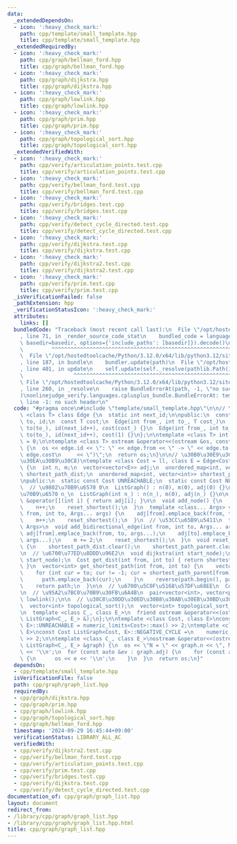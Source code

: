```yaml
---
data:
  _extendedDependsOn:
  - icon: ':heavy_check_mark:'
    path: cpp/template/small_template.hpp
    title: cpp/template/small_template.hpp
  _extendedRequiredBy:
  - icon: ':heavy_check_mark:'
    path: cpp/graph/bellman_ford.hpp
    title: cpp/graph/bellman_ford.hpp
  - icon: ':heavy_check_mark:'
    path: cpp/graph/dijkstra.hpp
    title: cpp/graph/dijkstra.hpp
  - icon: ':heavy_check_mark:'
    path: cpp/graph/lowlink.hpp
    title: cpp/graph/lowlink.hpp
  - icon: ':heavy_check_mark:'
    path: cpp/graph/prim.hpp
    title: cpp/graph/prim.hpp
  - icon: ':heavy_check_mark:'
    path: cpp/graph/topological_sort.hpp
    title: cpp/graph/topological_sort.hpp
  _extendedVerifiedWith:
  - icon: ':heavy_check_mark:'
    path: cpp/verify/articulation_points.test.cpp
    title: cpp/verify/articulation_points.test.cpp
  - icon: ':heavy_check_mark:'
    path: cpp/verify/bellman_ford.test.cpp
    title: cpp/verify/bellman_ford.test.cpp
  - icon: ':heavy_check_mark:'
    path: cpp/verify/bridges.test.cpp
    title: cpp/verify/bridges.test.cpp
  - icon: ':heavy_check_mark:'
    path: cpp/verify/detect_cycle_directed.test.cpp
    title: cpp/verify/detect_cycle_directed.test.cpp
  - icon: ':heavy_check_mark:'
    path: cpp/verify/dijkstra.test.cpp
    title: cpp/verify/dijkstra.test.cpp
  - icon: ':heavy_check_mark:'
    path: cpp/verify/dijkstra2.test.cpp
    title: cpp/verify/dijkstra2.test.cpp
  - icon: ':heavy_check_mark:'
    path: cpp/verify/prim.test.cpp
    title: cpp/verify/prim.test.cpp
  _isVerificationFailed: false
  _pathExtension: hpp
  _verificationStatusIcon: ':heavy_check_mark:'
  attributes:
    links: []
  bundledCode: "Traceback (most recent call last):\n  File \"/opt/hostedtoolcache/Python/3.12.0/x64/lib/python3.12/site-packages/onlinejudge_verify/documentation/build.py\"\
    , line 71, in _render_source_code_stat\n    bundled_code = language.bundle(stat.path,\
    \ basedir=basedir, options={'include_paths': [basedir]}).decode()\n          \
    \         ^^^^^^^^^^^^^^^^^^^^^^^^^^^^^^^^^^^^^^^^^^^^^^^^^^^^^^^^^^^^^^^^^^^^^^^^^^^^^^^^^\n\
    \  File \"/opt/hostedtoolcache/Python/3.12.0/x64/lib/python3.12/site-packages/onlinejudge_verify/languages/cplusplus.py\"\
    , line 187, in bundle\n    bundler.update(path)\n  File \"/opt/hostedtoolcache/Python/3.12.0/x64/lib/python3.12/site-packages/onlinejudge_verify/languages/cplusplus_bundle.py\"\
    , line 401, in update\n    self.update(self._resolve(pathlib.Path(included), included_from=path))\n\
    \                ^^^^^^^^^^^^^^^^^^^^^^^^^^^^^^^^^^^^^^^^^^^^^^^^^^^^^^^^^\n \
    \ File \"/opt/hostedtoolcache/Python/3.12.0/x64/lib/python3.12/site-packages/onlinejudge_verify/languages/cplusplus_bundle.py\"\
    , line 260, in _resolve\n    raise BundleErrorAt(path, -1, \"no such header\"\
    )\nonlinejudge_verify.languages.cplusplus_bundle.BundleErrorAt: template/small_template.hpp:\
    \ line -1: no such header\n"
  code: "#pragma once\n#include \"template/small_template.hpp\"\n\n// \u8FBA\ntemplate\
    \ <class T> class Edge {\n  static int next_id;\n\npublic:\n  const int from,\
    \ to, id;\n  const T cost;\n  Edge(int from_, int to_, T cost_)\n      : from(from_),\
    \ to(to_), id(next_id++), cost(cost_) {}\n  Edge(int from_, int to_) : from(from_),\
    \ to(to_), id(next_id++), cost(1) {}\n};\n\ntemplate <class T> int Edge<T>::next_id\
    \ = 0;\n\ntemplate <class T> ostream &operator<<(ostream &os, const Edge<T> &edge)\
    \ {\n  os << edge.id << \": \" << edge.from << \" -> \" << edge.to << \" (\" <<\
    \ edge.cost\n     << \")\";\n  return os;\n}\n\n// \u30B0\u30E9\u30D5(\u96A3\u63A5\
    \u30EA\u30B9\u30C8)\ntemplate <class Cost = ll, class E = Edge<Cost>> class ListGraph\
    \ {\n  int n, m;\n  vector<vector<E>> adj;\n  unordered_map<int, vector<Cost>>\
    \ shortest_path_dist;\n  unordered_map<int, vector<int>> shortest_path_parent;\n\
    \npublic:\n  static const Cost UNREACHABLE;\n  static const Cost NEGATIVE_CYCLE;\n\
    \  // \u9802\u70B9\u6570 0\n  ListGraph() : n(0), m(0), adj(0) {}\n  // \u9802\
    \u70B9\u6570 n_\n  ListGraph(int n_) : n(n_), m(0), adj(n_) {}\n\n  vector<E>\
    \ &operator[](int i) { return adj[i]; }\n\n  void add_node() {\n    adj.emplace_back();\n\
    \    n++;\n    reset_shortest();\n  }\n  template <class... Args> void add_edge(int\
    \ from, int to, Args... args) {\n    adj[from].emplace_back(from, to, args...);\n\
    \    m++;\n    reset_shortest();\n  }\n  // \u53CC\u65B9\u5411\n  template <class...\
    \ Args>\n  void add_bidirectional_edge(int from, int to, Args... args) {\n   \
    \ adj[from].emplace_back(from, to, args...);\n    adj[to].emplace_back(to, from,\
    \ args...);\n    m += 2;\n    reset_shortest();\n  }\n  void reset_shortest()\
    \ {\n    shortest_path_dist.clear();\n    shortest_path_parent.clear();\n  }\n\
    \n  // \u6700\u77ED\u8DDD\u96E2\n  void dijkstra(int start_node);\n  void bellman_ford(int\
    \ start_node);\n  Cost get_dist(int from, int to) { return shortest_path_dist[from][to];\
    \ }\n  vector<int> get_shortest_path(int from, int to) {\n    vector<int> path;\n\
    \    for (int cur = to; cur != -1; cur = shortest_path_parent[from][cur]) {\n\
    \      path.emplace_back(cur);\n    }\n    reverse(path.begin(), path.end());\n\
    \    return path;\n  }\n\n  // \u6700\u5C0F\u5168\u57DF\u68EE\n  Cost prim();\n\
    \n  // \u95A2\u7BC0\u70B9\u30FB\u6A4B\n  pair<vector<int>, vector<pair<int, int>>>\
    \ lowlink();\n\n  // \u30C8\u30DD\u30ED\u30B8\u30AB\u30EB\u30BD\u30FC\u30C8\n\
    \  vector<int> topological_sort();\n  vector<int> topological_sort_minimum();\n\
    \n  template <class C_, class E_>\n  friend ostream &operator<<(ostream &, const\
    \ ListGraph<C_, E_> &);\n};\n\ntemplate <class Cost, class E>\nconst Cost ListGraph<Cost,\
    \ E>::UNREACHABLE = numeric_limits<Cost>::max() >> 2;\ntemplate <class Cost, class\
    \ E>\nconst Cost ListGraph<Cost, E>::NEGATIVE_CYCLE =\n    numeric_limits<Cost>::min()\
    \ >> 2;\n\ntemplate <class C_, class E_>\nostream &operator<<(ostream &os, const\
    \ ListGraph<C_, E_> &graph) {\n  os << \"N = \" << graph.n << \", M = \" << graph.m\
    \ << '\\n';\n  for (const auto &ev : graph.adj) {\n    for (const auto &e : ev)\
    \ {\n      os << e << '\\n';\n    }\n  }\n  return os;\n}"
  dependsOn:
  - cpp/template/small_template.hpp
  isVerificationFile: false
  path: cpp/graph/graph_list.hpp
  requiredBy:
  - cpp/graph/dijkstra.hpp
  - cpp/graph/prim.hpp
  - cpp/graph/lowlink.hpp
  - cpp/graph/topological_sort.hpp
  - cpp/graph/bellman_ford.hpp
  timestamp: '2024-09-29 16:45:44+09:00'
  verificationStatus: LIBRARY_ALL_AC
  verifiedWith:
  - cpp/verify/dijkstra2.test.cpp
  - cpp/verify/bellman_ford.test.cpp
  - cpp/verify/articulation_points.test.cpp
  - cpp/verify/prim.test.cpp
  - cpp/verify/bridges.test.cpp
  - cpp/verify/dijkstra.test.cpp
  - cpp/verify/detect_cycle_directed.test.cpp
documentation_of: cpp/graph/graph_list.hpp
layout: document
redirect_from:
- /library/cpp/graph/graph_list.hpp
- /library/cpp/graph/graph_list.hpp.html
title: cpp/graph/graph_list.hpp
---
```

